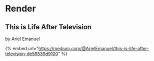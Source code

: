 # Render

## **This is Life After Television** <a href="#7ecd" id="7ecd"></a>

by Ariel Emanuel

{% embed url="https://medium.com/@ArielEmanuel/this-is-life-after-television-de59539d9100" %}

